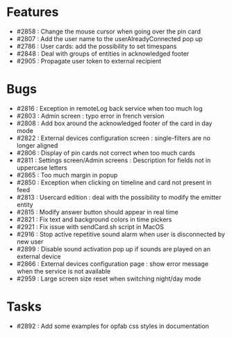 # Features

- #2858 : Change the mouse cursor when going over the pin card
- #2807 : Add the user name to the userAlreadyConnected pop up
- #2786 : User cards: add the possibility to set timespans
- #2848 : Deal with groups of entities in acknowledged footer
- #2905 : Propagate user token to external recipient

# Bugs

- #2816 : Exception in remoteLog back service when too much log
- #2803 : Admin screen : typo error in french version
- #2808 : Add box around the acknowledged footer of the card in day mode
- #2822 : External devices configuration screen : single-filters are no longer aligned
- #2806 : Display of pin cards not correct when too much cards  
- #2811 : Settings screen/Admin screens : Description for fields not in uppercase letters
- #2865 : Too much margin in popup
- #2850 : Exception when clicking on timeline and card not present in feed
- #2813 : Usercard edition : deal with the possibility to modify the emitter entity
- #2815 : Modify answer button should appear in real time
- #2821 : Fix text and background colors in time pickers
- #2921 : Fix issue with sendCard.sh script in MacOS
- #2916 : Stop active repetitive sound alarm when user is disconnected by new user
- #2899 : Disable sound activation pop up if sounds are played on an external device
- #2866 : External devices configuration page : show error message when the service is not available
- #2959 : Large screen size reset when switching night/day mode

# Tasks

- #2892 : Add some examples for opfab css styles in documentation  
